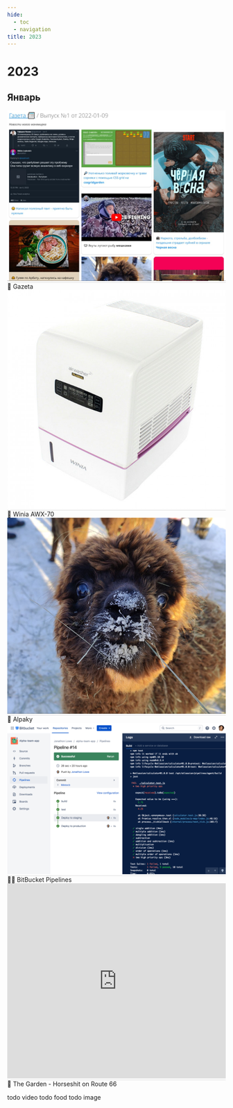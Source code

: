 ```yaml
---
hide:
  - toc
  - navigation
title: 2023
---
```


<style>
.card {
    justify-content: space-between;
}
.card-text {
    border-top: 1px solid #dedede;
}
</style>

# 2023

## Январь

<div class="grid-4d" >

<div class="card">
<img src="gazeta.jpg">
<div class="card-text">📝 Gazeta</div>
</div>

<div class="card">
<img src="winia.jpg">
<div class="card-text">🔌 Winia AWX-70</div>
</div>

<div class="card">
<img src="alpaka.jfif">
<div class="card-text">🦙 Alpaky</div>
</div>

<div class="card">
<img src="pipelines.png">
<div class="card-text">👷‍♂️ BitBucket Pipelines</div>
</div>

<div class="card cols-2">
<iframe frameborder="0" style="border:none;width:100%;height:450px;" width="100%" height="450" src="https://music.yandex.ru/iframe/#playlist/leybovich-nikita/1087">Слушайте <a href='https://music.yandex.ru/users/leybovich-nikita/playlists/1087'>The Garden - Horseshit on Route 66</a> — <a href='https://music.yandex.ru/users/leybovich-nikita'>leybovich-nikita</a> на Яндекс Музыке</iframe>
<div class="card-text">🎵 The Garden - Horseshit on Route 66</div>
</div>

todo video 
todo food 
todo image 


</div>
